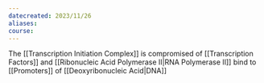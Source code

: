 ```yaml
---
datecreated: 2023/11/26
aliases: 
course:
---
```

The [[Transcription Initiation Complex]] is compromised of [[Transcription Factors]] and [[Ribonucleic Acid Polymerase II|RNA Polymerase II]] bind to [[Promoters]] of [[Deoxyribonucleic Acid|DNA]]